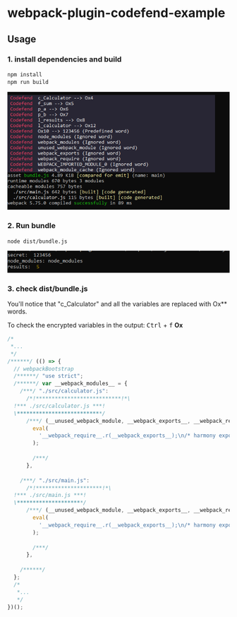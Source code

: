 # webpack-plugin-codefend-example

## Usage

### 1. install dependencies and build

```bash
npm install
npm run build
```

<p align="center">
 <img src="./public/img/nodejs/build.PNG">
</p>

### 2. Run bundle

```bash
node dist/bundle.js
```

<p align="center">
 <img src="./public/img/nodejs/run.PNG">
</p>

### 3. check dist/bundle.js

You'll notice that "c_Calculator" and all the variables are replaced with Ox\*\* words.

To check the encrypted variables in the output: <kbd>Ctrl</kbd> + <kbd>f</kbd> **Ox**

```javascript
/*
 *...
 */
/******/ (() => {
  // webpackBootstrap
  /******/ "use strict";
  /******/ var __webpack_modules__ = {
    /***/ "./src/calculator.js":
      /*!***************************!*\
  !*** ./src/calculator.js ***!
  \***************************/
      /***/ (__unused_webpack_module, __webpack_exports__, __webpack_require__) => {
        eval(
          '__webpack_require__.r(__webpack_exports__);\n/* harmony export */ __webpack_require__.d(__webpack_exports__, {\n/* harmony export */   "Ox4": () => (/* binding */ Ox4)\n/* harmony export */ });\nclass Ox4 {\r\n  Ox5(Ox6, Ox7) {\r\n    const Ox8 = Ox6 + Ox7;\r\n    return Ox8;\r\n  }\r\n}\r\n\n\n//# sourceURL=webpack://webpack-plugin-codefend-example/./src/calculator.js?'
        );

        /***/
      },

    /***/ "./src/main.js":
      /*!*********************!*\
  !*** ./src/main.js ***!
  \*********************/
      /***/ (__unused_webpack_module, __webpack_exports__, __webpack_require__) => {
        eval(
          '__webpack_require__.r(__webpack_exports__);\n/* harmony export */ __webpack_require__.d(__webpack_exports__, {\n/* harmony export */   "default": () => (/* binding */ main)\n/* harmony export */ });\n/* harmony import */ var _calculator__WEBPACK_IMPORTED_MODULE_0__ = __webpack_require__(/*! ./calculator */ "./src/calculator.js");\n\r\n\r\nconst secret = "123456";\r\nconst node_modules = "node_modules";\r\n\r\nfunction main() {\r\n  const Ox12 = new _calculator__WEBPACK_IMPORTED_MODULE_0__.Ox4();\r\n  const Ox8 = Ox12.Ox5(2, 3);\r\n\r\n  /* 123456 -> 123456 : defined in predefinedWords inside webpack.config.js */\r\n  console.log("secret: ", secret);\r\n\r\n  /* node_modules -> node_modules : defined in ignoredWords inside webpack.config.js */\r\n  console.log("node_modules:", node_modules);\r\n\r\n  /* Ox8 -> Ox4: with prefix l_ will be obfuscated */\r\n  console.log("results: ", Ox8);\r\n}\r\n\r\nmain();\r\n\n\n//# sourceURL=webpack://webpack-plugin-codefend-example/./src/main.js?'
        );

        /***/
      },

    /******/
  };
  /*
   *...
   */
})();
```
